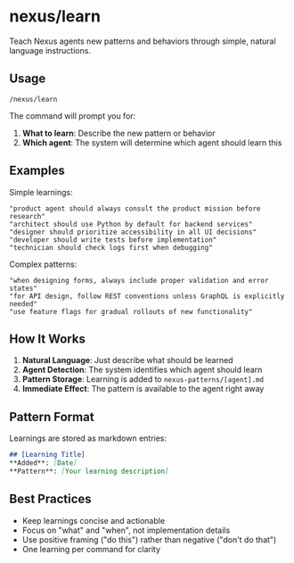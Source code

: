 # nexus/learn

Teach Nexus agents new patterns and behaviors through simple, natural language instructions.

## Usage

```
/nexus/learn
```

The command will prompt you for:
1. **What to learn**: Describe the new pattern or behavior
2. **Which agent**: The system will determine which agent should learn this

## Examples

Simple learnings:
```
"product agent should always consult the product mission before research"
"architect should use Python by default for backend services"
"designer should prioritize accessibility in all UI decisions"
"developer should write tests before implementation"
"technician should check logs first when debugging"
```

Complex patterns:
```
"when designing forms, always include proper validation and error states"
"for API design, follow REST conventions unless GraphQL is explicitly needed"
"use feature flags for gradual rollouts of new functionality"
```

## How It Works

1. **Natural Language**: Just describe what should be learned
2. **Agent Detection**: The system identifies which agent should learn
3. **Pattern Storage**: Learning is added to `nexus-patterns/[agent].md`
4. **Immediate Effect**: The pattern is available to the agent right away

## Pattern Format

Learnings are stored as markdown entries:
```markdown
## [Learning Title]
**Added**: [Date]
**Pattern**: [Your learning description]
```

## Best Practices

- Keep learnings concise and actionable
- Focus on "what" and "when", not implementation details
- Use positive framing ("do this") rather than negative ("don't do that")
- One learning per command for clarity